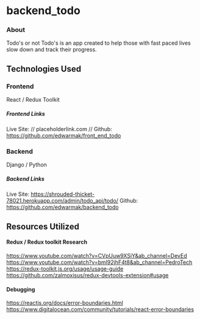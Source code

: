# backend_todo
### About
Todo's or not Todo's is an app created to help those with fast paced lives slow down and track their progress.
## Technologies Used

### Frontend
React / Redux Toolkit
##### Frontend Links
Live Site:
// placeholderlink.com //
Github:
https://github.com/edwarmak/front_end_todo

### Backend
Django / Python
##### Backend Links
Live Site:
https://shrouded-thicket-78021.herokuapp.com/admin/todo_api/todo/
Github:
https://github.com/edwarmak/backend_todo
## Resources Utilized
#### Redux / Redux toolkit Research
https://www.youtube.com/watch?v=CVpUuw9XSjY&ab_channel=DevEd
https://www.youtube.com/watch?v=bml92jhF4t8&ab_channel=PedroTech
https://redux-toolkit.js.org/usage/usage-guide
https://github.com/zalmoxisus/redux-devtools-extension#usage
#### Debugging
https://reactjs.org/docs/error-boundaries.html
https://www.digitalocean.com/community/tutorials/react-error-boundaries
